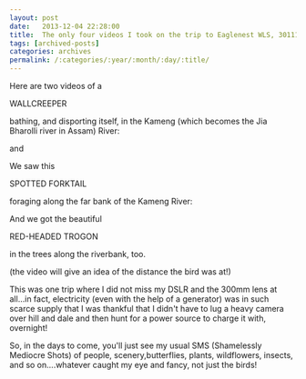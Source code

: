 ```yaml
---
layout: post
date:	2013-12-04 22:28:00
title:  The only four videos I took on the trip to Eaglenest WLS, 301113
tags: [archived-posts]
categories: archives
permalink: /:categories/:year/:month/:day/:title/
---
```

Here are two videos of a

WALLCREEPER

bathing, and disporting itself, in the Kameng (which becomes the Jia Bharolli river in Assam) River:

<lj-embed id="1064"/>


and


<lj-embed id="1065"/>


We saw this

SPOTTED FORKTAIL

foraging along the far bank of the Kameng River:

<lj-embed id="1066"/>


And we got the beautiful

RED-HEADED TROGON

in the trees along the riverbank, too.

<lj-embed id="1067"/>

(the video will give an idea of the distance the bird was at!)


This was one trip where I did not miss my DSLR and the 300mm lens at all...in fact, electricity (even with the help of a generator) was in such scarce supply that I was thankful that I didn't have to lug a heavy camera over hill and dale and then hunt for a power source to charge it with, overnight!

So, in the days to come, you'll just see my usual SMS (Shamelessly Mediocre Shots) of people, scenery,butterflies, plants, wildflowers, insects, and so on....whatever caught my eye and fancy, not just the birds!
